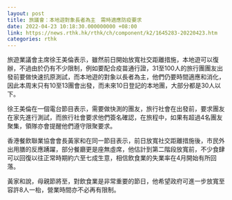 ```yaml
---
layout: post
title: 旅議會：本地遊對象長者為主　需時適應防疫要求
date: 2022-04-23 10:18:30.000000000 +08:00
link: https://news.rthk.hk/rthk/ch/component/k2/1645283-20220423.htm
categories: rthk
---
```


旅遊業議會主席徐王美倫表示，雖然前日開始放寬社交距離措施，本地遊可以復辦，不過由於仍有不少限制，例如要配合疫苗通行證，31至100人的旅行團團友出發前要做快速抗原測試，而本地遊的對象以長者為主，他們仍要時間適應和消化，因此本周末只有10至13團會出發，而未來10日登記的本地團，大部分都是30人以下。

徐王美倫在一個電台節目表示，需要做快測的團友，旅行社會在出發前，要求團友在家先進行測試，而旅行社會要求他們簽名確認，在旅程中，如果有超過4名團友聚集，領隊亦會提醒他們遵守限聚要求。

香港餐飲聯業協會會長黃家和在同一節目表示，前日放寬社交距離措施後，市民外出用膳的反應踴躍，部分餐廳更是座無虛席，他估計到第二階段放寬前，不少食肆可以回復以往正常時期約六至七成生意，相信飲食業的失業率在4月開始有所回落。

黃家和說，母親節將至，對飲食業是非常重要的節日，他希望政府可進一步放寬至容許8人一枱，營業時間亦不必再有限制。
